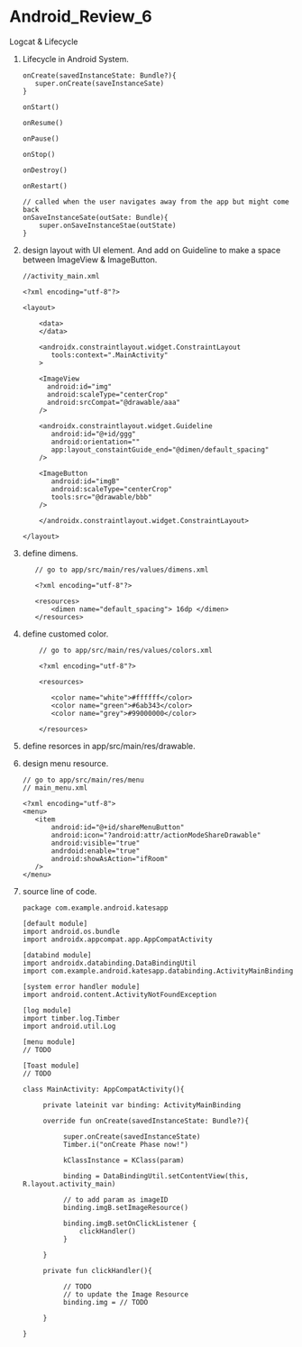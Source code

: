 # Android_Review_6
Logcat &amp; Lifecycle

1. Lifecycle in Android System.

       onCreate(savedInstanceState: Bundle?){
          super.onCreate(saveInstanceSate)
       }
       
       onStart()
       
       onResume()
       
       onPause()
       
       onStop()
       
       onDestroy()
       
       onRestart()
       
       // called when the user navigates away from the app but might come back 
       onSaveInstanceSate(outSate: Bundle){
           super.onSaveInstanceStae(outState)
       }

2. design layout with UI element. And add on Guideline to make a space between ImageView & ImageButton.

       //activity_main.xml
       
       <?xml encoding="utf-8"?>
       
       <layout>
       
           <data>
           </data>
           
           <androidx.constraintlayout.widget.ConstraintLayout
              tools:context=".MainActivity"
           >
           
           <ImageView
             android:id="img"
             android:scaleType="centerCrop"
             android:srcCompat="@drawable/aaa"
           />
           
           <androidx.constraintlayout.widget.Guideline
              android:id="@+id/ggg"
              android:orientation=""
              app:layout_constaintGuide_end="@dimen/default_spacing"
           />
           
           <ImageButton
              android:id="imgB"
              android:scaleType="centerCrop"
              tools:src="@drawable/bbb"
           />
           
           </androidx.constraintlayout.widget.ConstraintLayout>
       
       </layout>
       
3. define dimens.

          // go to app/src/main/res/values/dimens.xml
          
          <?xml encoding="utf-8"?>
          
          <resources>
              <dimen name="default_spacing"> 16dp </dimen>
          </resources>

4. define customed color.

           // go to app/src/main/res/values/colors.xml
           
           <?xml encoding="utf-8"?>
           
           <resources>
           
              <color name="white">#ffffff</color>
              <color name="green">#6ab343</color>
              <color name="grey">#99000000</color>
              
           </resources>

5. define resorces in app/src/main/res/drawable.

6. design menu resource.

       // go to app/src/main/res/menu
       // main_menu.xml
       
       <?xml encoding="utf-8">
       <menu>
          <item
              android:id="@+id/shareMenuButton"
              android:icon="?android:attr/actionModeShareDrawable"
              android:visible="true"
              andrdoid:enable="true"
              android:showAsAction="ifRoom"
          />
       </menu>

7. source line of code.

       package com.example.android.katesapp
       
       [default module]
       import android.os.bundle
       import androidx.appcompat.app.AppCompatActivity
       
       [databind module]
       import androidx.databinding.DataBindingUtil
       import com.example.android.katesapp.databinding.ActivityMainBinding
       
       [system error handler module]
       import android.content.ActivityNotFoundException
       
       [log module]
       import timber.log.Timber
       import android.util.Log
       
       [menu module]
       // TODO
       
       [Toast module]
       // TODO
       
       class MainActivity: AppCompatActivity(){
       
            private lateinit var binding: ActivityMainBinding
       
            override fun onCreate(savedInstanceState: Bundle?){
            
                 super.onCreate(savedInstanceState)
                 Timber.i("onCreate Phase now!")
                 
                 kClassInstance = KClass(param)
                 
                 binding = DataBindingUtil.setContentView(this, R.layout.activity_main)
                 
                 // to add param as imageID
                 binding.imgB.setImageResource()
                 
                 binding.imgB.setOnClickListener {
                     clickHandler()
                 }
                 
            }
            
            private fun clickHandler(){
                 
                 // TODO
                 // to update the Image Resource
                 binding.img = // TODO
                 
            }
       
       }
       


   
